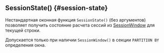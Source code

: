 ## SessionState() {#session-state}

Нестандартная оконная функция `SessionState()` (без аргументов) позволяет получить состояние расчета сессий из [SessionWindow](../../../syntax/group_by.md#session-window) для текущей строки.

Допускается только при наличии `SessionWindow()` в секции `PARTITION BY` определения окна.
